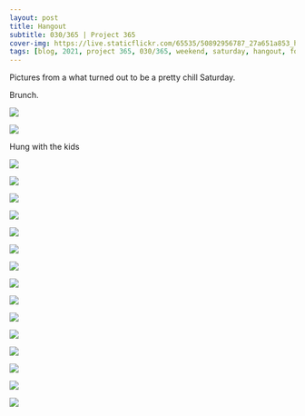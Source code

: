 ```yaml
---
layout: post
title: Hangout
subtitle: 030/365 | Project 365
cover-img: https://live.staticflickr.com/65535/50892956787_27a651a853_h.jpg
tags: [blog, 2021, project 365, 030/365, weekend, saturday, hangout, food]
---
```

Pictures from a what turned out to be a pretty chill Saturday.

Brunch.
<p class="post-img-wrap">
  <img src="https://live.staticflickr.com/65535/50891339473_5a81350df7_o.jpg">
</p>
<p class="post-img-wrap">
  <img src="https://live.staticflickr.com/65535/50892166372_82f3ecce56_o.jpg">
</p>
Hung with the kids
<p class="post-img-wrap">
  <img src="https://live.staticflickr.com/65535/50892216456_b5ae5f020f_h.jpg">
</p>
<p class="post-img-wrap">
  <img src="https://live.staticflickr.com/65535/50891551843_aa26ac040b_h.jpg">
</p>
<p class="post-img-wrap">
  <img src="https://live.staticflickr.com/65535/50892128773_41a6926e1b_h.jpg">
</p>
<p class="post-img-wrap">
  <img src="https://live.staticflickr.com/65535/50892129603_7aec53e0a8_k.jpg">
</p>
<p class="post-img-wrap">
  <img src="https://live.staticflickr.com/65535/50892129973_153d6a2d26_h.jpg">
</p>
<p class="post-img-wrap">
  <img src="https://live.staticflickr.com/65535/50892957797_909818de8f_k.jpg">
</p>
<p class="post-img-wrap">
  <img src="https://live.staticflickr.com/65535/50892130253_4bc8f282ce_k.jpg">
</p>
<p class="post-img-wrap">
  <img src="https://live.staticflickr.com/65535/50892131043_2aff85e5a6_k.jpg">
</p>
<p class="post-img-wrap">
  <img src="https://live.staticflickr.com/65535/50892845216_c9577c5843_k.jpg">
</p>
<p class="post-img-wrap">
  <img src="https://live.staticflickr.com/65535/50892131698_387e3cb5c2_k.jpg">
</p>
<p class="post-img-wrap">
  <img src="https://live.staticflickr.com/65535/50892960147_7354bb295a_h.jpg">
</p>
<p class="post-img-wrap">
  <img src="https://live.staticflickr.com/65535/50892133628_1c4df232cc_h.jpg">
</p>
<p class="post-img-wrap">
  <img src="https://live.staticflickr.com/65535/50892961812_97721c79fc_h.jpg">
</p>
<p class="post-img-wrap">
  <img src="https://live.staticflickr.com/65535/50892135918_bcc0954c14_k.jpg">
</p>
<p class="post-img-wrap">
  <img src="https://live.staticflickr.com/65535/50892964557_9c2a8378c6_k.jpg">
</p>

